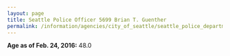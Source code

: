 ```yaml
---
layout: page
title: Seattle Police Officer 5699 Brian T. Guenther
permalink: /information/agencies/city_of_seattle/seattle_police_department/copbook/5699/
---
```


**Age as of Feb. 24, 2016:** 48.0

